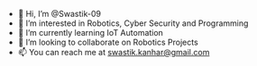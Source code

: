 - 👋 Hi, I’m @Swastik-09
- 👀 I’m interested in Robotics, Cyber Security and Programming
- 🌱 I’m currently learning IoT Automation
- 💞️ I’m looking to collaborate on Robotics Projects
- 📫 You can reach me at swastik.kanhar@gmail.com

<!---
Swastik-09/Swastik-09 is a ✨ special ✨ repository because its `README.md` (this file) appears on your GitHub profile.
You can click the Preview link to take a look at your changes.
--->

